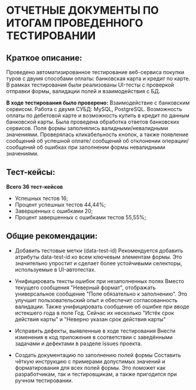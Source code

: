 # ОТЧЕТНЫЕ ДОКУМЕНТЫ ПО ИТОГАМ ПРОВЕДЕННОГО ТЕСТИРОВАНИИ
## Краткое описание:

Проведено автоматизированное тестирование веб-сервиса покупки туров с двумя способами оплаты: банковская карта и кредит по карте. 
В рамках тестирования были реализованы UI-тесты с проверкой отправки формы, валидации полей и взаимодействия с БД.

**В ходе тестирования было проверено:**
Взаимодействие с банковским сервисом. Работа с двумя СУБД: MySQL, PostgreSQL. Возможность оплаты по дебетовой карте и возможность купить в кредит по данным банковской карты. Была проведена обработка ответов банковских сервисов.
Поля формы заполнялись валидными/невалидными значениями. Проверялась кликабельность кнопок, а также появление сообщений об успешной оплате/ сообщений об отклонении операции/ сообщений об ошибках при заполнении формы невалидными значениями.

## Тест-кейсы:
**Всего 36 тест-кейсов**
* Успешных тестов 16;
* Процент успешных тестов 44,44%;
* Завершенных с ошибками 20; 
* Процент завершенных с ошибками тестов 55,55%;
 
## Общие рекомендации:
* Добавить тестовые метки (data-test-id)
  Рекомендуется добавить атрибуты data-test-id ко всем ключевым элементам формы. 
Это значительно упростит и сделает более устойчивыми селекторы, используемые в UI-автотестах.

* Унифицировать тексты ошибок при незаполненных полях
Вместо текущего сообщения "Неверный формат", отображать универсальное сообщение "Поле обязательно к заполнению". 
Это улучшит пользовательский опыт и обеспечит согласованность валидации. Также унифицировать сообщение об ошибке при вводе истекшего года в поле Год. 
Сейчас их несколько "Истёк срок действия карты" и "Неверно указан срок действия карты"

* Исправить дефекты, выявленные в ходе тестирования
Внести изменения в код приложения в соответствии с заведёнными задачами и дефектами в разделе Issues проекта.

* Создать документацию по заполнению полей формы
Составить чёткую инструкцию с примерами допустимых значений и форматирования для всех полей формы. 
Это поможет как разработчикам, так и тестировщикам, а также пригодится при ручном тестировании.